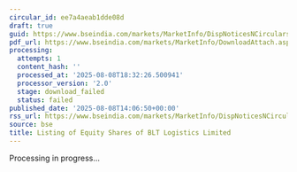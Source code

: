 ```yaml
---
circular_id: ee7a4aeab1dde08d
draft: true
guid: https://www.bseindia.com/markets/MarketInfo/DispNoticesNCirculars.aspx?Noticeid={8B86E6F0-59B8-4540-BE39-8FCDB3AF9E0B}&noticeno=20250808-49&dt=08/08/2025&icount=49&totcount=62&flag=0
pdf_url: https://www.bseindia.com/markets/MarketInfo/DownloadAttach.aspx?id=20250808-49&attachedId=7c770a93-7d8e-4e85-9cb0-15f927375c0c
processing:
  attempts: 1
  content_hash: ''
  processed_at: '2025-08-08T18:32:26.500941'
  processor_version: '2.0'
  stage: download_failed
  status: failed
published_date: '2025-08-08T14:06:50+00:00'
rss_url: https://www.bseindia.com/markets/MarketInfo/DispNoticesNCirculars.aspx?Noticeid={8B86E6F0-59B8-4540-BE39-8FCDB3AF9E0B}&noticeno=20250808-49&dt=08/08/2025&icount=49&totcount=62&flag=0
source: bse
title: Listing of Equity Shares of BLT Logistics Limited
---
```


Processing in progress...